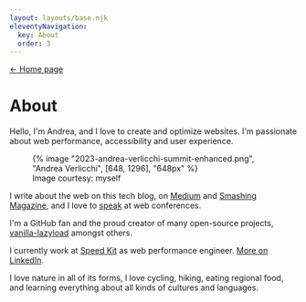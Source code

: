 ```yaml
---
layout: layouts/base.njk
eleventyNavigation:
  key: About
  order: 3
---
```


<nav class="post-back post-back--top">
	<a href="/">&larr; Home page</a>
</nav>

# About

Hello, I'm Andrea, and I love to create and optimize websites. I'm passionate about web performance, accessibility and user experience.

<figure class="about-face">
	{% image "2023-andrea-verlicchi-summit-enhanced.png", "Andrea Verlicchi", [648, 1296], "648px" %}
	<figcaption>Image courtesy: myself</figcaption>
</figure>

I write about the web on this tech blog, on [Medium](https://medium.com/@andrea.verlicchi) and [Smashing Magazine](https://www.smashingmagazine.com/author/andrea-verlicchi/), and I love to [speak](/tags/talks/) at web conferences.

I'm a GitHub fan and the proud creator of many open-source projects, [vanilla-lazyload](https://github.com/verlok/vanilla-lazyload) amongst others.

I currently work at [Speed Kit](https://www.speedkit.com) as web performance engineer. [More on LinkedIn](https://linkedin.com/in/andreaverlicchi).

I love nature in all of its forms, I love cycling, hiking, eating regional food, and learning everything about all kinds of cultures and languages.
